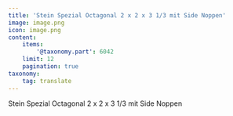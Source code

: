 ```yaml
---
title: 'Stein Spezial Octagonal 2 x 2 x 3 1/3 mit Side Noppen'
image: image.png
icon: image.png
content:
    items:
        '@taxonomy.part': 6042
    limit: 12
    pagination: true
taxonomy:
    tag: translate
---
```


Stein Spezial Octagonal 2 x 2 x 3 1/3 mit Side Noppen

